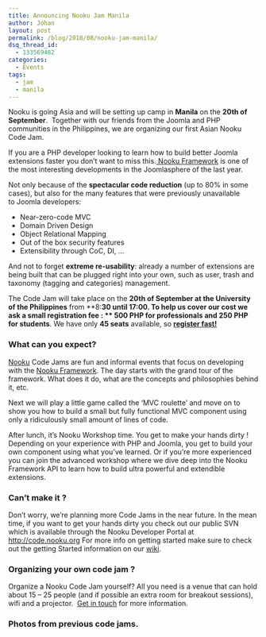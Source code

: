 ```yaml
---
title: Announcing Nooku Jam Manila
author: Johan
layout: post
permalink: /blog/2010/08/nooku-jam-manila/
dsq_thread_id:
  - 133569482
categories:
  - Events
tags:
  - jam
  - manila
---
```

Nooku is going Asia and will be setting up camp in **Manila** on the **20th of September**.  Together with our friends from the Joomla and PHP communities in the Philippines, we are organizing our first Asian Nooku Code Jam.

If you are a PHP developer looking to learn how to build better Joomla extensions faster you don’t want to miss this.[ Nooku Framework][1] is one of the most interesting developments in the Joomlasphere of the last year. 

Not only because of the **spectacular code reduction** (up to 80% in some cases), but also for the many features that were previously unavailable to Joomla developers:

*   Near-zero-code MVC
*   Domain Driven Design
*   Object Relational Mapping
*   Out of the box security features
*   Extensibility through CoC, DI, &#8230;

And not to forget **extreme re-usability**: already a number of extensions are being built that can be plugged right into your own, such as user, trash and taxonomy (tagging and categories) management.

The Code Jam will take place on the **20th of September **at the** University of the Philippines** from **8:****30 until 17:00.** To help us cover our cost we ask a small registration fee : ** 500 PHP for professionals **and** 250 PHP for students**. We have only **45 seats** available, so <a title="registration form" href="http://nooku-code-jam-manila-2010.eventbrite.com/" target="_blank"><strong>register fast!</strong></a>  
<!--more-->

### What can you expect?

[Nooku][2] Code Jams are fun and informal events that focus on developing with the [Nooku Framework][1]. The day starts with the grand tour of the framework. What does it do, what are the concepts and philosophies behind it, etc. 

Next we will play a little game called the &#8216;MVC roulette&#8217; and move on to show you how to build a small but fully functional MVC component using only a ridiculously small amount of lines of code.

After lunch, it’s Nooku Workshop time. You get to make your hands dirty ! Depending on your experience with PHP and Joomla, you get to build your own component using what you’ve learned. Or if you’re more experienced you can join the advanced workshop where we dive deep into the Nooku Framework API to learn how to build ultra powerful and extendible extensions.

### Can’t make it ?

Don’t worry, we’re planning more Code Jams in the near future. In the mean time, if you want to get your hands dirty you check out our public SVN which is available through the Nooku Developer Portal at <http://code.nooku.org> For more info on getting started make sure to check out the getting Started information on our [wiki][3].

### Organizing your own code jam ?

Organize a Nooku Code Jam yourself? All you need is a venue that can hold about 15 – 25 people (and if possible an extra room for breakout sessions), wifi and a projector.  [Get in touch][4] for more information.

### Photos from previous code jams.

<table cellpadding="0" cellspacing="10" border="0" id="flickr_badge_wrapper">
  <tr>
    <br />
  </tr>
</table>

 [1]: http://www.nooku.org/framework
 [2]: http://www.nooku.org
 [3]: http://wiki.nooku.org
 [4]: about/contact.html